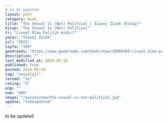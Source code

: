 ```yaml
---
# to be updated
layout: post
category: book
title: "The Sexual Is (Not) Political | Slavoj Zizek (Kitap)"
kitap: "The Sexual Is (Not) Political"
tr: "Cinsel Olan Politik midir?"
yazar: "Slavoj Zizek"
yil: "2022"
sayfa: "108"
goodreads: "https://www.goodreads.com/book/show/38909305-cinsel-olan-politik-midir"
description: ""
last_modified_at: 2024-02-18
published: true
posted: 2024-02-18
tag: "sosyoloji"
reread: "no"
rating: "3"
eng: ""
num: "409"
image: "/assets/new/the-sexual-is-not-political.jpg"
update: "tobeupdated"
---
```


to be updated
